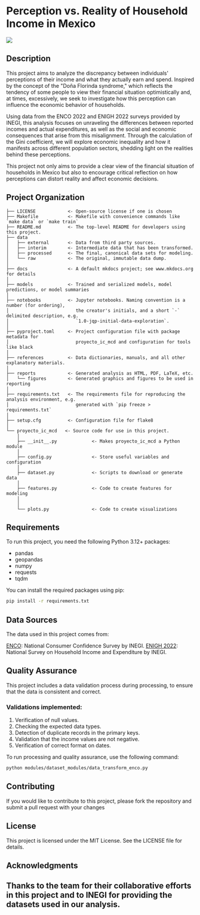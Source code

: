 # Perception vs. Reality of Household Income in Mexico

<a target="_blank" href="https://cookiecutter-data-science.drivendata.org/">
    <img src="https://img.shields.io/badge/CCDS-Project%20template-328F97?logo=cookiecutter" />
</a>

## Description

This project aims to analyze the discrepancy between individuals' perceptions of their income and what they actually earn and spend. Inspired by the concept of the "Doña Florinda syndrome," which reflects the tendency of some people to view their financial situation optimistically and, at times, excessively, we seek to investigate how this perception can influence the economic behavior of households.

Using data from the ENCO 2022 and ENIGH 2022 surveys provided by INEGI, this analysis focuses on unraveling the differences between reported incomes and actual expenditures, as well as the social and economic consequences that arise from this misalignment. Through the calculation of the Gini coefficient, we will explore economic inequality and how it manifests across different population sectors, shedding light on the realities behind these perceptions.

This project not only aims to provide a clear view of the financial situation of households in Mexico but also to encourage critical reflection on how perceptions can distort reality and affect economic decisions.

## Project Organization

```
├── LICENSE            <- Open-source license if one is chosen
├── Makefile           <- Makefile with convenience commands like `make data` or `make train`
├── README.md          <- The top-level README for developers using this project.
├── data
│   ├── external       <- Data from third party sources.
│   ├── interim        <- Intermediate data that has been transformed.
│   ├── processed      <- The final, canonical data sets for modeling.
│   └── raw            <- The original, immutable data dump.
│
├── docs               <- A default mkdocs project; see www.mkdocs.org for details
│
├── models             <- Trained and serialized models, model predictions, or model summaries
│
├── notebooks          <- Jupyter notebooks. Naming convention is a number (for ordering),
│                         the creator's initials, and a short `-` delimited description, e.g.
│                         `1.0-jqp-initial-data-exploration`.
│
├── pyproject.toml     <- Project configuration file with package metadata for 
│                         proyecto_ic_mcd and configuration for tools like black
│
├── references         <- Data dictionaries, manuals, and all other explanatory materials.
│
├── reports            <- Generated analysis as HTML, PDF, LaTeX, etc.
│   └── figures        <- Generated graphics and figures to be used in reporting
│
├── requirements.txt   <- The requirements file for reproducing the analysis environment, e.g.
│                         generated with `pip freeze > requirements.txt`
│
├── setup.cfg          <- Configuration file for flake8
│
└── proyecto_ic_mcd   <- Source code for use in this project.
    │
    ├── __init__.py             <- Makes proyecto_ic_mcd a Python module
    │
    ├── config.py               <- Store useful variables and configuration
    │
    ├── dataset.py              <- Scripts to download or generate data
    │
    ├── features.py             <- Code to create features for modeling
    │
    │
    └── plots.py                <- Code to create visualizations
```
## Requirements

To run this project, you need the following Python 3.12+ packages:

- pandas
- geopandas
- numpy
- requests
- tqdm

You can install the required packages using pip:

```bash
pip install -r requirements.txt
```

## Data Sources

The data used in this project comes from:

[ENCO](https://www.inegi.org.mx/programas/enco/): National Consumer Confidence Survey by INEGI.
[ENIGH 2022](https://www.inegi.org.mx/programas/enigh/nc/2022/): National Survey on Household Income and Expenditure by INEGI.


## Quality Assurance

This project includes a data validation process during processing, to ensure that the data is consistent and correct.

### Validations implemented:
1. Verification of null values.
2. Checking the expected data types.
3. Detection of duplicate records in the primary keys.
4. Validation that the income values are not negative.
5. Verification of correct format on dates.

To run processing and quality assurance, use the following command:
```bash
python modules/dataset_modules/data_transform_enco.py
```

## Contributing
If you would like to contribute to this project, please fork the repository and submit a pull request with your changes

## License
This project is licensed under the MIT License. See the LICENSE file for details.

## Acknowledgments
Thanks to the team for their collaborative efforts in this project and to INEGI for providing the datasets used in our analysis.
--------

